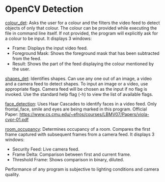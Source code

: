 # OpenCV Detection

[colour_det](https://github.com/asterisk-bhanu/opencv-detection/blob/master/colour_det.py): Asks the user for a colour and the filters the video feed to detect objects of only that colour.
The colour can be provided while executing the file in command line itself. If not provided, the program will explicitly ask for a colour to be input.
It displays 3 windows: 
 * Frame: Displays the input video feed.
 * Foreground Mask: Shows the foreground mask that has been subtracted from the feed.
 * Result: Shows the part of the feed displaying the colour mentioned by the user.
 
[shapes_det](https://github.com/asterisk-bhanu/opencv-detection/blob/master/shapes_det.py): Identifies shapes.
Can use any one out of an image, a video and a camera feed to detect shapes.
To input an image or a video, use appropriate flags. Camera feed will be chosen as the input if no flag is invoked.
Use the standard help flag (-h) to view the list of available flags.

[face_detection](https://github.com/asterisk-bhanu/opencv-detection/blob/master/face_detection.py): Uses Haar Cascades to identify faces in a video feed.
Only frontal_face, smile and eyes are being marked in this program.
Official Paper: https://www.cs.cmu.edu/~efros/courses/LBMV07/Papers/viola-cvpr-01.pdf

[room_occupancy](https://github.com/asterisk-bhanu/opencv-detection/blob/master/room_occupancy.py): Determines occupancy of a room.
Compares the first frame captured with subsequent frames from a camera feed. 
It displays 3 windows:
* Security Feed: Live camera feed.
* Frame Delta: Comparison between first and current frame.
* Threshold Frame: Shows comparison in binary, diluted.

Performance of any program is subjective to lighting conditions and camera quality.
